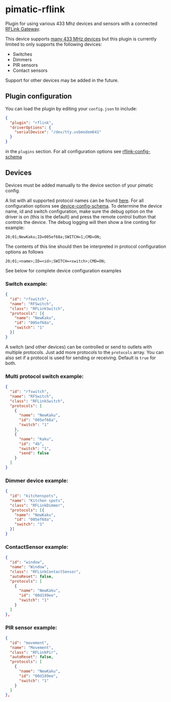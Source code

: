 pimatic-rflink
=======================

Plugin for using various 433 Mhz devices and sensors with a connected
[RFLink Gateway](http://www.nemcon.nl/blog2/).

This device supports [many 433 MHz devices](http://www.nemcon.nl/blog2/2015/07/devlist)
but this plugin is currently limited to only supports the following devices:
- Switches
- Dimmers
- PIR sensors
- Contact sensors 

Support for other devices may be added in the future.


Plugin configuration
------

You can load the plugin by editing your `config.json` to include:

```json
{
  "plugin": "rflink",
  "driverOptions": {
    "serialDevice": "/dev/tty.usbmodem641"
  }
}
```

in the `plugins` section. For all configuration options see [rflink-config-schema](rflink-config-schema.coffee)


Devices
------

Devices must be added manually to the device section of your pimatic config. 

A list with all supported protocol names can be found [here](https://github.com/ThibG/RFLink/blob/master/Doc/RFLink%20Protocol%20Reference.txt).
For all configuration options see [device-config-schema](device-config-schema.coffee).
To determine the device name, id and switch configuration, make sure the debug option on the driver is on (this is the 
default) and press the remote control button that controls the device. The debug logging will then show a line conting 
for example:
```
20;01;NewKaku;ID=005ef68a;SWITCH=1;CMD=ON;
```
The contents of this line should then be interpreted in protocol configuration options as follows 
```
20;01;<name>;ID=<id>;SWITCH=<switch>;CMD=ON;
```
See below for complete device configuration examples 
 
### Switch example:

```json
{
  "id": "rfswitch",
  "name": "RFSwitch",
  "class": "RFLinkSwitch",
  "protocols": [{
    "name": "NewKaku",
    "id": "005ef68a",
    "switch": "1"
  }]
}
```

A switch (and other devices) can be controlled or send to outlets with multiple protocols. Just
add more protocols to the `protocols` array. You can also set if a protocol
is used for sending or receiving. Default is `true` for both.

### Multi protocol switch example:

```json
{
  "id": "rfswitch",
  "name": "RFSwitch",
  "class": "RFLinkSwitch",
  "protocols": [
    {
      "name": "NewKaku",
      "id": "005ef68a",
      "switch": "1"
    },
    {
      "name": "Kaku",
      "id": "4b",
      "switch": "1",
      "send": false
    }
  ]
}
```

### Dimmer device example:
```json
{
  "id": "kitchenspots",
  "name": "Kitchen spots",
  "class": "RFLinkDimmer",
  "protocols": [{
    "name": "NewKaku",
    "id": "005ef68a",
    "switch": "1"
  }]
}
```

### ContactSensor example:
```json
{
  "id": "window",
  "name": "Window",
  "class": "RFLinkContactSensor",
  "autoReset": false,
  "protocols": [
    {
      "name": "NewKaku",
      "id": "00d199ee",
      "switch": "1"
    }
  ]
},
```

### PIR sensor example:
```json
{
  "id": "movement",
  "name": "Movement",
  "class": "RFLinkPir",
  "autoReset": false,
  "protocols": [
    {
      "name": "NewKaku",
      "id": "00d189ee",
      "switch": "1"
    }
  ]
},
```